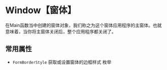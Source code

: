 # Window【窗体】

在Main函数当中创建的窗体对象，我们称之为这个窗体应用程序的主窗体。也就意味着，当你将主窗体关闭后，整个应用程序都关闭了。

## 常用属性

- `FormBorderStyle` 获取或设置窗体的边框样式 枚举

